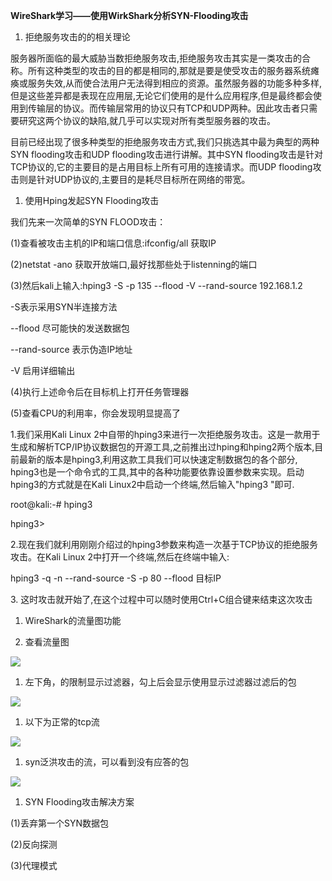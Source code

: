 **WireShark学习——使用WirkShark分析SYN-Flooding攻击**

1.  拒绝服务攻击的的相关理论

服务器所面临的最大威胁当数拒绝服务攻击,拒绝服务攻击其实是一类攻击的合称。所有这种类型的攻击的目的都是相同的,那就是要是使受攻击的服务器系统瘫痪或服务失效,从而使合法用户无法得到相应的资源。虽然服务器的功能多种多样,但是这些差异都是表现在应用层,无论它们使用的是什么应用程序,但是最终都会使用到传输层的协议。而传输层常用的协议只有TCP和UDP两种。因此攻击者只需要研究这两个协议的缺陷,就几乎可以实现对所有类型服务器的攻击。

目前已经出现了很多种类型的拒绝服务攻击方式,我们只挑选其中最为典型的两种SYN
flooding攻击和UDP flooding攻击进行讲解。其中SYN
flooding攻击是针对TCP协议的,它的主要目的是占用目标上所有可用的连接请求。而UDP
flooding攻击则是针对UDP协议的,主要目的是耗尽目标所在网络的带宽。

1.  使用Hping发起SYN Flooding攻击

我们先来一次简单的SYN FLOOD攻击：

(1)查看被攻击主机的IP和端口信息:ifconfig/all 获取IP

(2)netstat -ano 获取开放端口,最好找那些处于listenning的端口

(3)然后kali上输入:hping3 -S -p 135 --flood -V --rand-source 192.168.1.2

\-S表示采用SYN半连接方法

\--flood 尽可能快的发送数据包

\--rand-source 表示伪造IP地址

\-V 启用详细输出

(4)执行上述命令后在目标机上打开任务管理器

(5)查看CPU的利用率，你会发现明显提高了

1.我们采用Kali Linux
2中自带的hping3来进行一次拒绝服务攻击。这是一款用于生成和解析TCP/IP协议数据包的开源工具,之前推出过hping和hping2两个版本,目前最新的版本是hping3,利用这款工具我们可以快速定制数据包的各个部分,
hping3也是一个命令式的工具,其中的各种功能要依靠设置参数来实现。启动hping3的方式就是在Kali
Linux2中启动一个终端,然后输入"hping3 "即可.

root@kali:-\# hping3

hping3\>

2.现在我们就利用刚刚介绍过的hping3参数来构造一次基于TCP协议的拒绝服务攻击。在Kali
Linux 2中打开一个终端,然后在终端中输入:

hping3 -q -n --rand-source -S -p 80 --flood 目标IP

3\. 这时攻击就开始了,在这个过程中可以随时使用Ctrl+C组合键来结束这次攻击

1.  WireShark的流量图功能

2.  查看流量图

![](media/86648fac2c26fd1c7689a834d9eb880a.png)

1.  左下角，的限制显示过滤器，勾上后会显示使用显示过滤器过滤后的包

![](media/624642b556892732c3e72afdf65c5b56.png)

1.  以下为正常的tcp流

![](media/54b7aea6453236a8f58c345c6767bd6d.png)

1.  syn泛洪攻击的流，可以看到没有应答的包

![](media/21652f75ab38f5b476d002c5a7b0d073.png)

1.  SYN Flooding攻击解决方案

(1)丢弃第一个SYN数据包

(2)反向探测

(3)代理模式
